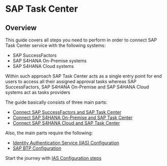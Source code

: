 # SAP Task Center

## Overview

This guide covers all steps you need to perform in order to connect SAP Task Center service with the following systems:

- SAP SuccessFactors
- SAP S4HANA On-Premise systems
- SAP S4HANA Cloud systems

Within such approach SAP Task Center acts as a single entry point for end users to access all their assigned approval tasks whereas SAP SuccessFactors, SAP S4HANA On-Premise and SAP S4HANA Cloud systems act as tasks providers

The guide basically consists of three main parts:

- [Connect SAP SuccessFactors and SAP Task Center](https://github.com/Sereg20/Task_Center/blob/master/SF_config/README.md)
- [Connect SAP S4HANA On-Premise and SAP Task Center](https://github.com/Sereg20/Task_Center/blob/master/S4HANA_config/README.md)
- [Connect SAP S4HANA Cloud and SAP Task Center](https://github.com/Sereg20/Task_Center/blob/master/S4HANA_Cloud_config/README.md)

Also, the main parts require the following:

- [Identity Authentication Service (IAS) Configuration](https://github.com/Sereg20/Task_Center/blob/master/IAS_config/README.md) 
- [SAP BTP Configuration](https://github.com/Sereg20/Task_Center/blob/master/BTP_config/README.md)


Start the journey with [IAS Configuration steps](https://github.com/Sereg20/Task_Center/blob/master/IAS_config/README.md)